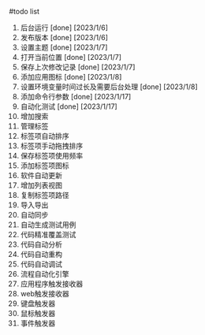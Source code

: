 #todo list
1. 后台运行 [done] [2023/1/6]
2. 发布版本 [done] [2023/1/6]
3. 设置主题 [done] [2023/1/7]
4. 打开当前位置 [done] [2023/1/7]
5. 保存上次修改记录 [done] [2023/1/7]
6. 添加应用图标 [done] [2023/1/8]
7. 设置环境变量时间过长及需要后台处理 [done] [2023/1/8]
8. 添加命令行参数 [done] [2023/1/17]
9. 自动化测试 [done] [2023/1/17]
10. 增加搜索
11. 管理标签
12. 标签项自动排序
13. 标签项手动拖拽排序
14. 保存标签项使用频率
15. 添加标签项图标
16. 软件自动更新
17. 增加列表视图
18. 复制标签项路径
19. 导入导出
20. 自动同步
21. 自动生成测试用例
22. 代码精准覆盖测试
23. 代码自动分析
24. 代码自动重构
25. 代码自动调试
26. 流程自动化引擎
27. 应用程序触发接收器
28. web触发接收器
29. 键盘触发器
30. 鼠标触发器
31. 事件触发器
